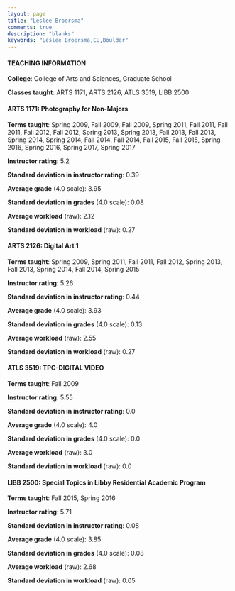 ```yaml
---
layout: page
title: "Leslee Broersma" 
comments: true
description: "blanks"
keywords: "Leslee Broersma,CU,Boulder"
---
```

<head>
<script src="https://ajax.googleapis.com/ajax/libs/jquery/2.1.3/jquery.min.js"></script>
<script src="https://dl.dropboxusercontent.com/s/pc42nxpaw1ea4o9/highcharts.js?dl=0"></script>
<!-- <script src="../assets/js/highcharts.js"></script> -->
<style type="text/css">@font-face {
	font-family: "Bebas Neue";
	src: url(https://www.filehosting.org/file/details/544349/BebasNeue Regular.otf) format("opentype");
	}
	h1.Bebas { 
		font-family: "Bebas Neue", Verdana, Tahoma;
	}
</style>
</head>
	   
#### TEACHING INFORMATION

**College**: College of Arts and Sciences, Graduate School

**Classes taught**: ARTS 1171, ARTS 2126, ATLS 3519, LIBB 2500

#### ARTS 1171: Photography for Non-Majors

**Terms taught**: Spring 2009, Fall 2009, Fall 2009, Spring 2011, Fall 2011, Fall 2011, Fall 2012, Fall 2012, Spring 2013, Spring 2013, Fall 2013, Fall 2013, Spring 2014, Spring 2014, Fall 2014, Fall 2014, Fall 2015, Fall 2015, Spring 2016, Spring 2016, Spring 2017, Spring 2017

**Instructor rating**: 5.2

**Standard deviation in instructor rating**: 0.39

**Average grade** (4.0 scale): 3.95

**Standard deviation in grades** (4.0 scale): 0.08

**Average workload** (raw): 2.12

**Standard deviation in workload** (raw): 0.27

#### ARTS 2126: Digital Art 1

**Terms taught**: Spring 2009, Spring 2011, Fall 2011, Fall 2012, Spring 2013, Fall 2013, Spring 2014, Fall 2014, Spring 2015

**Instructor rating**: 5.26

**Standard deviation in instructor rating**: 0.44

**Average grade** (4.0 scale): 3.93

**Standard deviation in grades** (4.0 scale): 0.13

**Average workload** (raw): 2.55

**Standard deviation in workload** (raw): 0.27

#### ATLS 3519: TPC-DIGITAL VIDEO

**Terms taught**: Fall 2009

**Instructor rating**: 5.55

**Standard deviation in instructor rating**: 0.0

**Average grade** (4.0 scale): 4.0

**Standard deviation in grades** (4.0 scale): 0.0

**Average workload** (raw): 3.0

**Standard deviation in workload** (raw): 0.0

#### LIBB 2500: Special Topics in Libby Residential Academic Program

**Terms taught**: Fall 2015, Spring 2016

**Instructor rating**: 5.71

**Standard deviation in instructor rating**: 0.08

**Average grade** (4.0 scale): 3.85

**Standard deviation in grades** (4.0 scale): 0.08

**Average workload** (raw): 2.68

**Standard deviation in workload** (raw): 0.05

